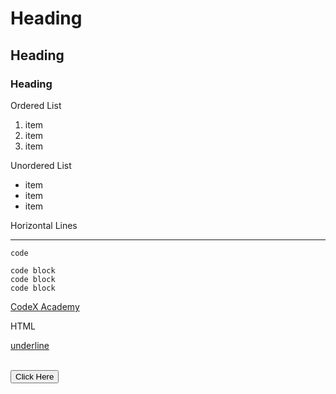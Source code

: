 # Heading
## Heading
### Heading

Ordered List

1. item
2. item
3. item

Unordered List

- item
- item
- item

Horizontal Lines

---

`code`

```
code block
code block
code block
```

[CodeX Academy](https:///codex.academy) 

HTML


<u>underline</u>

<br>
<button>Click Here</button>



